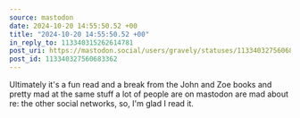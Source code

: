```yaml
---
source: mastodon
date: 2024-10-20 14:55:50.52 +00
title: "2024-10-20 14:55:50.52 +00"
in_reply_to: 113340315262614781
post_uri: https://mastodon.social/users/gravely/statuses/113340327560683362
post_id: 113340327560683362
---
```

Ultimately it's a fun read and a break from the John and Zoe books and pretty mad at the same stuff a lot of people are on mastodon are mad about re: the other social networks, so, I'm glad I read it.


